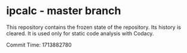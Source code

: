 # ipcalc - master branch

This repository contains the frozen state of the repository.
Its history is cleared. It is used only for static code
analysis with Codacy.

Commit Time: 1713882780